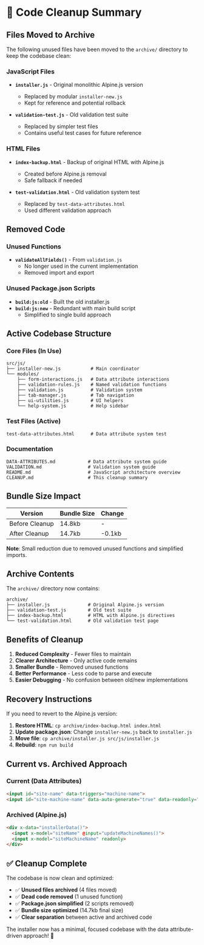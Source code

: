 # 🧹 Code Cleanup Summary

## Files Moved to Archive

The following unused files have been moved to the `archive/` directory to keep the codebase clean:

### JavaScript Files
- **`installer.js`** - Original monolithic Alpine.js version
  - Replaced by modular `installer-new.js`
  - Kept for reference and potential rollback

- **`validation-test.js`** - Old validation test suite
  - Replaced by simpler test files
  - Contains useful test cases for future reference

### HTML Files
- **`index-backup.html`** - Backup of original HTML with Alpine.js
  - Created before Alpine.js removal
  - Safe fallback if needed

- **`test-validation.html`** - Old validation system test
  - Replaced by `test-data-attributes.html`
  - Used different validation approach

## Removed Code

### Unused Functions
- **`validateAllFields()`** - From `validation.js`
  - No longer used in the current implementation
  - Removed import and export

### Unused Package.json Scripts
- **`build:js:old`** - Built the old installer.js
- **`build:js:new`** - Redundant with main build script
  - Simplified to single build approach

## Active Codebase Structure

### Core Files (In Use)
```
src/js/
├── installer-new.js           # Main coordinator
└── modules/
    ├── form-interactions.js   # Data attribute interactions
    ├── validation-rules.js    # Named validation functions  
    ├── validation.js          # Validation system
    ├── tab-manager.js         # Tab navigation
    ├── ui-utilities.js        # UI helpers
    └── help-system.js         # Help sidebar
```

### Test Files (Active)
```
test-data-attributes.html      # Data attribute system test
```

### Documentation
```
DATA-ATTRIBUTES.md            # Data attribute system guide
VALIDATION.md                 # Validation system guide  
README.md                     # JavaScript architecture overview
CLEANUP.md                    # This cleanup summary
```

## Bundle Size Impact

| Version | Bundle Size | Change |
|---------|-------------|--------|
| Before Cleanup | 14.8kb | - |
| After Cleanup | 14.7kb | -0.1kb |

**Note**: Small reduction due to removed unused functions and simplified imports.

## Archive Contents

The `archive/` directory now contains:

```
archive/
├── installer.js              # Original Alpine.js version
├── validation-test.js        # Old test suite
├── index-backup.html         # HTML with Alpine.js directives  
└── test-validation.html      # Old validation test page
```

## Benefits of Cleanup

1. **Reduced Complexity** - Fewer files to maintain
2. **Clearer Architecture** - Only active code remains
3. **Smaller Bundle** - Removed unused functions
4. **Better Performance** - Less code to parse and execute
5. **Easier Debugging** - No confusion between old/new implementations

## Recovery Instructions

If you need to revert to the Alpine.js version:

1. **Restore HTML**: `cp archive/index-backup.html index.html`
2. **Update package.json**: Change `installer-new.js` back to `installer.js`
3. **Move file**: `cp archive/installer.js src/js/installer.js`
4. **Rebuild**: `npm run build`

## Current vs. Archived Approach

### Current (Data Attributes)
```html
<input id="site-name" data-triggers="machine-name">
<input id="site-machine-name" data-auto-generate="true" data-readonly="true">
```

### Archived (Alpine.js)
```html
<div x-data="installerData()">
  <input x-model="siteName" @input="updateMachineNames()">
  <input x-model="siteMachineName" readonly>
</div>
```

## ✅ Cleanup Complete

The codebase is now clean and optimized:
- ✅ **Unused files archived** (4 files moved)
- ✅ **Dead code removed** (1 unused function)
- ✅ **Package.json simplified** (2 scripts removed)
- ✅ **Bundle size optimized** (14.7kb final size)
- ✅ **Clear separation** between active and archived code

The installer now has a minimal, focused codebase with the data attribute-driven approach! 🎉